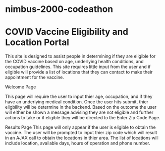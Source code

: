 # nimbus-2000-codeathon

# COVID Vaccine Eligibility and Location Portal

This site is designed to assist people in determining if they are eligible for the COVID vaccine based on age, underlying health conditions, and occupation guidelines. 
This site requires little input from the user and if eligible will provide a list of locations that they can contact to make their appointment 
for the vaccine.

Welcome Page

This page will require the user to input thier age, occupation, and if they have an underlying medical condition.  Once the user hits submit, thier eligbility will be determine in the backend. Based on the outcome the user will either be shown a message advising they are not eligible and further actions to take or if eligible they will be directed to the Enter Zip Code Page.



Results Page
This page will only appear if the user is eligible to obtain the vaccine.  The user will be prompted to input thier zip code which will result in an AJAX call to obtain the locations in thier area.  The list of locations will include location, available days, hours of operation and phone number.

